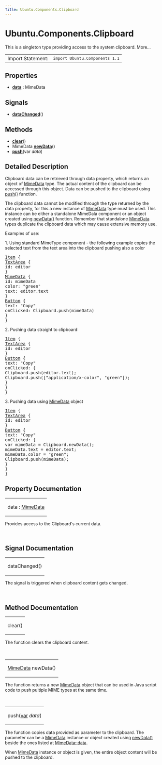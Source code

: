 ```yaml
---
Title: Ubuntu.Components.Clipboard
---
```


# Ubuntu.Components.Clipboard

<span class="subtitle"></span>
<!-- $$$Clipboard-brief -->
<p>This is a singleton type providing access to the system clipboard. More...</p>
<!-- @@@Clipboard -->
<table class="alignedsummary">
<tr><td class="memItemLeft rightAlign topAlign"> Import Statement:</td><td class="memItemRight bottomAlign"> </b><tt>import Ubuntu.Components 1.1</tt></td></tr></table><ul>
</ul>
<h2>Properties</h2>
<ul>
<li class="fn"><b><b><a href="#data-prop">data</a></b></b> : MimeData</li>
</ul>
<h2>Signals</h2>
<ul>
<li class="fn"><b><b><a href="#dataChanged-signal">dataChanged</a></b></b>()</li>
</ul>
<h2>Methods</h2>
<ul>
<li class="fn"><b><b><a href="#clear-method">clear</a></b></b>()</li>
<li class="fn">MimeData <b><b><a href="#newData-method">newData</a></b></b>()</li>
<li class="fn"><b><b><a href="#push-method">push</a></b></b>(var <i>data</i>)</li>
</ul>
<!-- $$$Clipboard-description -->
<h2>Detailed Description</h2>
<p>Clipboard data can be retrieved through data property, which returns an object of <a href="Ubuntu.Components.MimeData.md">MimeData</a> type. The actual content of the clipboard can be accessed through this object. Data can be pushed to the clipboard using <a href="#push-method">push()</a> function.</p>
<p>The clipboard data cannot be modified through the type returned by the data property, for this a new instance of <a href="Ubuntu.Components.MimeData.md">MimeData</a> type must be used. This instance can be either a standalone MimeDala component or an object created using <a href="#newData-method">newData()</a> function. Remember that standalone <a href="Ubuntu.Components.MimeData.md">MimeData</a> types duplicate the clipboard data which may cause extensive memory use.</p>
<p>Examples of use:</p>
<p>1. Using standard MimeType component - the following example copies the selected text from the text area into the clipboard pushing also a color</p>
<pre class="qml"><span class="type"><a href="QtQuick.Item.md">Item</a></span> {
<span class="type"><a href="Ubuntu.Components.TextArea.md">TextArea</a></span> {
<span class="name">id</span>: <span class="name">editor</span>
}
<span class="type"><a href="Ubuntu.Components.MimeData.md">MimeData</a></span> {
<span class="name">id</span>: <span class="name">mimeData</span>
<span class="name">color</span>: <span class="string">&quot;green&quot;</span>
<span class="name">text</span>: <span class="name">editor</span>.<span class="name">text</span>
}
<span class="type"><a href="Ubuntu.Components.Button.md">Button</a></span> {
<span class="name">text</span>: <span class="string">&quot;Copy&quot;</span>
<span class="name">onClicked</span>: <span class="name">Clipboard</span>.<span class="name">push</span>(<span class="name">mimeData</span>)
}
}</pre>
<p>2. Pushing data straight to clipboard</p>
<pre class="qml"><span class="type"><a href="QtQuick.Item.md">Item</a></span> {
<span class="type"><a href="Ubuntu.Components.TextArea.md">TextArea</a></span> {
<span class="name">id</span>: <span class="name">editor</span>
}
<span class="type"><a href="Ubuntu.Components.Button.md">Button</a></span> {
<span class="name">text</span>: <span class="string">&quot;Copy&quot;</span>
<span class="name">onClicked</span>: {
<span class="name">Clipboard</span>.<span class="name">push</span>(<span class="name">editor</span>.<span class="name">text</span>);
<span class="name">Clipboard</span>.<span class="name">push</span>([<span class="string">&quot;application/x-color&quot;</span>, <span class="string">&quot;green&quot;</span>]);
}
}
}</pre>
<p>3. Pushing data using <a href="Ubuntu.Components.MimeData.md">MimeData</a> object</p>
<pre class="qml"><span class="type"><a href="QtQuick.Item.md">Item</a></span> {
<span class="type"><a href="Ubuntu.Components.TextArea.md">TextArea</a></span> {
<span class="name">id</span>: <span class="name">editor</span>
}
<span class="type"><a href="Ubuntu.Components.Button.md">Button</a></span> {
<span class="name">text</span>: <span class="string">&quot;Copy&quot;</span>
<span class="name">onClicked</span>: {
var <span class="name">mimeData</span> = <span class="name">Clipboard</span>.<span class="name">newData</span>();
<span class="name">mimeData</span>.<span class="name">text</span> <span class="operator">=</span> <span class="name">editor</span>.<span class="name">text</span>;
<span class="name">mimeData</span>.<span class="name">color</span> <span class="operator">=</span> <span class="string">&quot;green&quot;</span>;
<span class="name">Clipboard</span>.<span class="name">push</span>(<span class="name">mimeData</span>);
}
}
}</pre>
<!-- @@@Clipboard -->
<h2>Property Documentation</h2>
<!-- $$$data -->
<table class="qmlname"><tr valign="top"><td class="tblQmlPropNode"><p><span class="name">data</span> : <span class="type"><a href="Ubuntu.Components.MimeData.md">MimeData</a></span></p></td></tr></table><p>Provides access to the Clipboard's current data.</p>
<!-- @@@data -->
<br/>
<h2>Signal Documentation</h2>
<!-- $$$dataChanged -->
<table class="qmlname"><tr valign="top"><td class="tblQmlFuncNode"><p><span class="name">dataChanged</span>()</p></td></tr></table><p>The signal is triggered when clipboard content gets changed.</p>
<!-- @@@dataChanged -->
<br/>
<h2>Method Documentation</h2>
<!-- $$$clear -->
<table class="qmlname"><tr valign="top"><td class="tblQmlFuncNode"><p><span class="name">clear</span>()</p></td></tr></table><p>The function clears the clipboard content.</p>
<!-- @@@clear -->
<br/>
<!-- $$$newData -->
<table class="qmlname"><tr valign="top"><td class="tblQmlFuncNode"><p><span class="type"><a href="Ubuntu.Components.MimeData.md">MimeData</a></span> <span class="name">newData</span>()</p></td></tr></table><p>The function returns a new <a href="Ubuntu.Components.MimeData.md">MimeData</a> object that can be used in Java script code to push pultiple MIME types at the same time.</p>
<!-- @@@newData -->
<br/>
<!-- $$$push -->
<table class="qmlname"><tr valign="top"><td class="tblQmlFuncNode"><p><span class="name">push</span>(<span class="type"><a href="http://qt-project.org/doc/qt-5.3/qml-var.html">var</a></span><i> data</i>)</p></td></tr></table><p>The function copies data provided as parameter to the clipboard. The parameter can be a <a href="Ubuntu.Components.MimeData.md">MimeData</a> instance or object created using <a href="#newData-method">newData()</a> beside the ones listed at <a href="Ubuntu.Components.MimeData.md#data-prop">MimeData::data</a>.</p>
<p>When <a href="Ubuntu.Components.MimeData.md">MimeData</a> instance or object is given, the entire object content will be pushed to the clipboard.</p>
<!-- @@@push -->
<br/>
